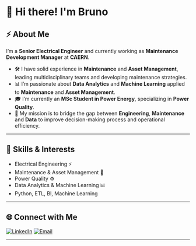 # 👋 Hi there! I'm Bruno

## ⚡ About Me

I’m a **Senior Electrical Engineer** and currently working as **Maintenance Development Manager** at **CAERN**.

- 🛠️ I have solid experience in **Maintenance** and **Asset Management**, leading multidisciplinary teams and developing maintenance strategies.
- 📊 I’m passionate about **Data Analytics** and **Machine Learning** applied to **Maintenance** and **Asset Management**.
- 🎓 I’m currently an **MSc Student in Power Energy**, specializing in **Power Quality**.
- 🚀 My mission is to bridge the gap between **Engineering**, **Maintenance** and **Data** to improve decision-making process and operational efficiency.

---

## 🚀 Skills & Interests

- Electrical Engineering ⚡
- Maintenance & Asset Management 🔧
- Power Quality ⚙️
- Data Analytics & Machine Learning 📊
- Python, ETL, BI, Machine Learning 

---

## 🌐 Connect with Me

[![LinkedIn](https://img.shields.io/badge/LinkedIn-Connect-blue?logo=linkedin)](https://www.linkedin.com/in/seu-usuario)
[![Email](https://img.shields.io/badge/Email-Contact-red?logo=gmail)](mailto:seuemail@gmail.com)

---

<!---
brunojlc/brunojlc is a ✨ special ✨ repository because its `README.md` (this file) appears on your GitHub profile.
You can click the Preview link to take a look at your changes.
--->
